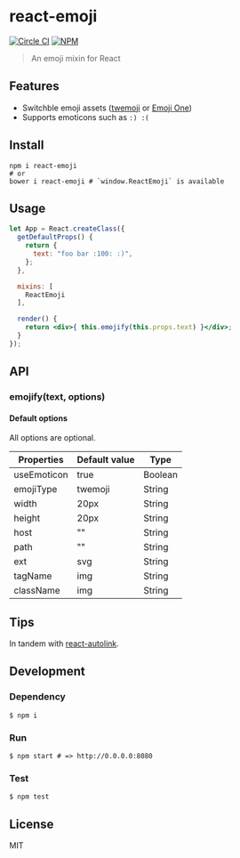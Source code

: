 # react-emoji

[![Circle CI](https://img.shields.io/circleci/project/banyan/react-emoji.svg?style=flat-square)](https://circleci.com/gh/banyan/react-emoji)
[![NPM](https://img.shields.io/npm/v/react-emoji.svg?style=flat-square)](https://www.npmjs.com/package/react-emoji)

>An emoji mixin for React

## Features

* Switchble emoji assets ([twemoji](https://github.com/twitter/twemoji) or [Emoji One](https://github.com/Ranks/emojione))
* Supports emoticons such as `:) :(`

## Install

```shell
npm i react-emoji
# or
bower i react-emoji # `window.ReactEmoji` is available
```

## Usage

```jsx
let App = React.createClass({
  getDefaultProps() {
    return {
      text: "foo bar :100: :)",
    };
  },

  mixins: [
    ReactEmoji
  ],

  render() {
    return <div>{ this.emojify(this.props.text) }</div>;
  }
});
```

## API

### emojify(text, options)

#### Default options

All options are optional.

Properties | Default value | Type
---|---|---
useEmoticon | true | Boolean
emojiType | twemoji | String
width | 20px | String
height | 20px | String
host | "" | String
path | "" | String
ext | svg | String
tagName | img | String
className | img | String

## Tips

In tandem with [react-autolink](https://github.com/banyan/react-autolink).

## Development

### Dependency

```
$ npm i
```


### Run

```
$ npm start # => http://0.0.0.0:8080
```

### Test

```
$ npm test
```

## License

MIT
